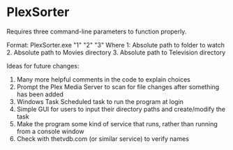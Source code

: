 # PlexSorter

Requires three command-line parameters to function properly. 

Format: PlexSorter.exe "1" "2" "3"
Where 1: Absolute path to folder to watch
      2. Absolute path to Movies directory
      3. Absolute path to Television directory

Ideas for future changes: 
1. Many more helpful comments in the code to explain choices
2. Prompt the Plex Media Server to scan for file changes after something has been added
3. Windows Task Scheduled task to run the program at login
4. Simple GUI for users to input their directory paths and create/modify the task
5. Make the program some kind of service that runs, rather than running from a console window
6. Check with thetvdb.com (or similar service) to verify names